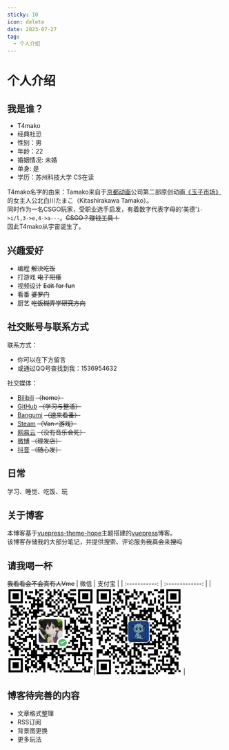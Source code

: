 ```yaml
---
sticky: 10
icon: delete
date: 2023-07-27
tag:
  - 个人介绍
---
```



# 个人介绍
<!-- more -->
## 我是谁？

- T4mako  
- 经典社恐
- 性别：男  
- 年龄：22
- 婚姻情况: 未婚  
- 单身: 是  
- 学历：苏州科技大学 CS在读  

T4mako名字的由来：Tamako来自于[京都动画](https://www.kyotoanimation.co.jp/)公司第二部原创动画[《玉子市场》](http://tamakomarket.com/)的女主人公北白川たまこ（Kitashirakawa Tamako）。  
同时作为一名CSGO玩家，受职业选手启发，有着数字代表字母的‘美德’`1->i/l,3->e,4->a···`。~~CSGO？赚钱工具！~~  
因此T4mako从宇宙诞生了。  

## 兴趣爱好
- 编程 ~~解决吃饭~~
- 打游戏 ~~电子阳痿~~
- 视频设计 ~~Edit for fun~~
- 看番 ~~婆罗门~~
- 厨艺 ~~吃饭糊弄学研究方向~~
## 社交账号与联系方式
联系方式：
- 你可以在下方留言  
- 或通过QQ号查找到我：1536954632

社交媒体：
- [Bilibili](https://space.bilibili.com/313309138) ~~（home）~~
- [GitHub](https://github.com/T4mako) ~~（学习与整活）~~
- [Bangumi](https://bgm.tv/user/t4mako) ~~（速来看番）~~
- [Steam](https://steamcommunity.com/profiles/76561199025694576/) ~~（Van♂游戏）~~
- [网易云](https://music.163.com/#/user/home?id=559686132) ~~（没有音乐会死）~~
- [微博](https://m.weibo.cn/u/6321875003) ~~（理发店）~~
- [抖音](https://www.douyin.com/user/MS4wLjABAAAA32mwXDHtuWrwk5MD48IWbQCxLEzl1K-wBpUKNiH6NdA) ~~（随心发）~~
## 日常
学习、睡觉、吃饭、玩
## 关于博客
本博客基于[vuepress-theme-hope](https://theme-hope.vuejs.press/zh/)主题搭建的[vuepress](https://vuejs.press/zh/)博客。  
该博客存储我的大部分笔记，并提供搜索、评论服务~~我真会来搜吗~~
## 请我喝一杯
~~我看看会不会真有人Vme~~
|     微信      |  支付宝   | 
| :-----------: | :-------------: | 
|<img src="../src/.vuepress/public/assets/images/vx.jpg" alt="vx" width="200" height="200">|<img src="../src/.vuepress/public/assets/images/zfb.jpg" alt="zfb" width="200" height="200"> | 
## 博客待完善的内容
- 文章格式整理
- RSS订阅
- 背景图更换
- 更多玩法
